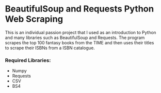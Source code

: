 # BeautifulSoup and Requests Python Web Scraping

This is an individual passion project that I used as an introduction to Python
and many libraries such as BeautifulSoup and Requests. The program scrapes
the top 100 fantasy books from the TIME and then uses their titles to scrape 
their ISBNs from a ISBN catalogue. 

### Required Libraries:
- Numpy
- Requests
- CSV
- BS4
